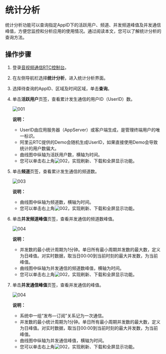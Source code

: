 # 统计分析

统计分析功能可以查询指定AppID下的活跃用户、频道、并发频道峰值及并发通信峰值，方便您监控和分析应用的使用情况。通过阅读本文，您可以了解统计分析的查询方法。

## 操作步骤

1.  登录[音视频通信RTC控制台](https://rtc.console.aliyun.com)。

2.  在左侧导航栏选择**统计分析**，进入统计分析界面。

3.  选择待查询的AppID、区域及时间区域，单击**查询**。

4.  单击**活跃用户**页签，查看累计发生通信的用户ID（UserID）数。

    ![001](https://static-aliyun-doc.oss-accelerate.aliyuncs.com/assets/img/zh-CN/4611326261/p294518.png)

    **说明：**

    -   UserID由应用服务器（AppServer）或客户端生成，是管理终端用户的唯一标识。
    -   阿里云RTC提供的Demo会随机生成UserID，如果直接使用Demo会导致统计的用户数偏大。
    -   曲线图中纵轴为活跃用户数，横轴为时间。
    -   您可以单击右上角![002](https://static-aliyun-doc.oss-accelerate.aliyuncs.com/assets/img/zh-CN/5611326261/p294519.png)，实现刷新、下载和全屏显示功能。
5.  单击**频道**页签，查看累计发生通信的频道数。

    ![003](https://static-aliyun-doc.oss-accelerate.aliyuncs.com/assets/img/zh-CN/5611326261/p294525.png)

    **说明：**

    -   曲线图中纵轴为频道数，横轴为时间。
    -   您可以单击右上角![002](https://static-aliyun-doc.oss-accelerate.aliyuncs.com/assets/img/zh-CN/5611326261/p294519.png)，实现刷新、下载和全屏显示功能。
6.  单击**并发频道峰值**页签，查看并发通信的频道数峰值。

    ![004](https://static-aliyun-doc.oss-accelerate.aliyuncs.com/assets/img/zh-CN/5611326261/p294532.png)

    **说明：**

    -   并发数的最小统计周期为1分钟。单日所有最小周期并发数的最大数，定义为日峰值。对实时数据，取当日00:00到当前时刻的最大并发数，为当前峰值。
    -   曲线图中纵轴为并发通信的频道数峰值，横轴为时间。
    -   您可以单击右上角![002](https://static-aliyun-doc.oss-accelerate.aliyuncs.com/assets/img/zh-CN/5611326261/p294519.png)，实现刷新、下载和全屏显示功能。
7.  单击**并发通信峰值**页签，查看并发通信的峰值。

    ![004](https://static-aliyun-doc.oss-accelerate.aliyuncs.com/assets/img/zh-CN/5611326261/p294532.png)

    **说明：**

    -   系统中一组“发布—订阅”关系记为一次通信。
    -   并发数的最小统计周期为1分钟。单日所有最小周期并发数的最大数，定义为日峰值。对实时数据，取当日00:00到当前时刻的最大并发数，为当前峰值。
    -   曲线图中纵轴为并发通信峰值，横轴为时间。
    -   您可以单击右上角![002](https://static-aliyun-doc.oss-accelerate.aliyuncs.com/assets/img/zh-CN/5611326261/p294519.png)，实现刷新、下载和全屏显示功能。

